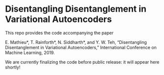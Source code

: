 # Disentangling Disentanglement in Variational Autoencoders

This repo provides the code accompanying the paper

E. Mathieu*, T. Rainforth*, N. Siddharth*, and Y. W. Teh, “Disentangling Disentanglement in Variational Autoencoders,” International Conference on Machine Learning, 2019.

We are currently finalizing the code before public release: it will appear here shortly!
